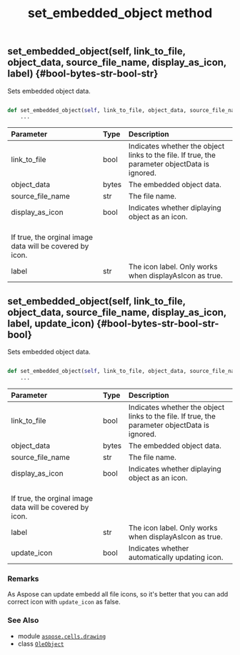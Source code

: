 ﻿---
title: set_embedded_object method
second_title: Aspose.Cells for Python via .NET API References
description: 
type: docs
weight: 200
url: /aspose.cells.drawing/oleobject/set_embedded_object/
is_root: false
---

## set_embedded_object(self, link_to_file, object_data, source_file_name, display_as_icon, label) {#bool-bytes-str-bool-str}

Sets embedded object data.



```python

def set_embedded_object(self, link_to_file, object_data, source_file_name, display_as_icon, label):
    ...
```


| Parameter | Type | Description |
| :- | :- | :- |
| link_to_file | bool | Indicates whether the object links to the file. If true, the parameter objectData is ignored. |
| object_data | bytes | The embedded object data. |
| source_file_name | str | The file name. |
| display_as_icon | bool | Indicates whether diplaying object as an icon.<br/>If true, the orginal image data will be covered by icon. |
| label | str | The icon label. Only works when displayAsIcon as true. |


## set_embedded_object(self, link_to_file, object_data, source_file_name, display_as_icon, label, update_icon) {#bool-bytes-str-bool-str-bool}

Sets embedded object data.



```python

def set_embedded_object(self, link_to_file, object_data, source_file_name, display_as_icon, label, update_icon):
    ...
```


| Parameter | Type | Description |
| :- | :- | :- |
| link_to_file | bool | Indicates whether the object links to the file. If true, the parameter objectData is ignored. |
| object_data | bytes | The embedded object data. |
| source_file_name | str | The file name. |
| display_as_icon | bool | Indicates whether diplaying object as an icon.<br/>If true, the orginal image data will be covered by icon. |
| label | str | The icon label. Only works when displayAsIcon as true. |
| update_icon | bool | Indicates whether automatically updating icon. |
### Remarks

As Aspose can update embedd all file icons, so it's better that you can add correct icon with `update_icon` as false.


### See Also
* module [`aspose.cells.drawing`](../../)
* class [`OleObject`](/cells/python-net/aspose.cells.drawing/oleobject)
